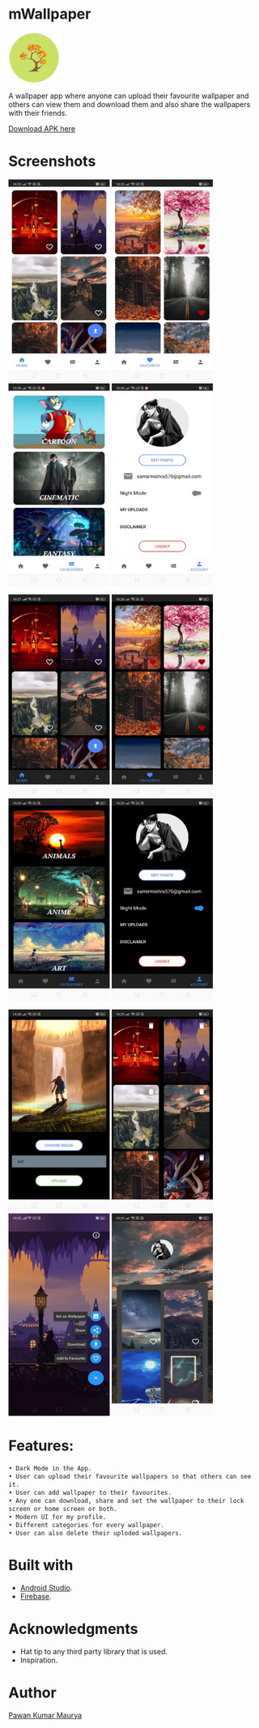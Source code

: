 # mWallpaper
<img width="100" height="100" alt="cReddit" src="https://github.com/pawanabc59/mWallpaper/blob/master/app/src/main/res/drawable/wallpaper_logo.png">

A wallpaper app where anyone can upload their favourite wallpaper and others can view them and download them and also share the wallpapers with their friends.

<a href="https://github.com/pawanabc59/mWallpaper/blob/master/app/release/app-release.apk?raw=true"> Download APK here </a>

# Screenshots	
<img width="200" height="400" alt="img" src="https://github.com/pawanabc59/mWallpaper/blob/master/screenshots/1.jpeg">		<img width="200" height="400" alt="img" src="https://github.com/pawanabc59/mWallpaper/blob/master/screenshots/2.jpeg">   		<img width="200" height="400" alt="img" src="https://github.com/pawanabc59/mWallpaper/blob/master/screenshots/3.jpeg">		<img width="200" height="400" alt="img" src="https://github.com/pawanabc59/mWallpaper/blob/master/screenshots/4.jpeg">

<img width="200" height="400" alt="img" src="https://github.com/pawanabc59/mWallpaper/blob/master/screenshots/5.jpeg">		<img width="200" height="400" alt="img" src="https://github.com/pawanabc59/mWallpaper/blob/master/screenshots/6.jpeg">   	<img width="200" height="400" alt="img" src="https://github.com/pawanabc59/mWallpaper/blob/master/screenshots/7.jpeg">   		<img width="200" height="400" alt="img" src="https://github.com/pawanabc59/mWallpaper/blob/master/screenshots/8.jpeg">

<img width="200" height="400" alt="img" src="https://github.com/pawanabc59/mWallpaper/blob/master/screenshots/9.jpeg">    	<img width="200" height="400" alt="img" src="https://github.com/pawanabc59/mWallpaper/blob/master/screenshots/10.jpeg">   	<img width="200" height="400" alt="img" src="https://github.com/pawanabc59/mWallpaper/blob/master/screenshots/11.jpeg">   	<img width="200" height="400" alt="img" src="https://github.com/pawanabc59/mWallpaper/blob/master/screenshots/12.jpeg">   

# Features:
    • Dark Mode in the App.
    • User can upload their favourite wallpapers so that others can see it.
    • User can add wallpaper to their favourites.
    • Any one can download, share and set the wallpaper to their lock screen or home screen or both.
    • Modern UI for my profile.
    • Different categories for every wallpaper.
    • User can also delete their uploded wallpapers.
    
# Built with
   - [Android Studio](https://developer.android.com/studio).
   - [Firebase](https://console.firebase.google.com/).

# Acknowledgments
  - Hat tip to any third party library that is used.
  - Inspiration.  
    
# Author
  [Pawan Kumar Maurya](https://github.com/pawanabc59)
